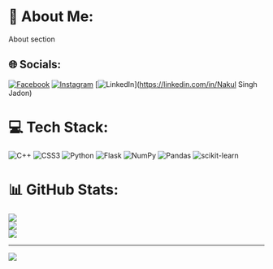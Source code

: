 # 💫 About Me:
About section


## 🌐 Socials:
[![Facebook](https://img.shields.io/badge/Facebook-%231877F2.svg?logo=Facebook&logoColor=white)](https://facebook.com/Nakul_singh_jadon) [![Instagram](https://img.shields.io/badge/Instagram-%23E4405F.svg?logo=Instagram&logoColor=white)](https://instagram.com/Nakul_Singh_Jadon) [![LinkedIn](https://img.shields.io/badge/LinkedIn-%230077B5.svg?logo=linkedin&logoColor=white)](https://linkedin.com/in/Nakul Singh Jadon) 

# 💻 Tech Stack:
![C++](https://img.shields.io/badge/c++-%2300599C.svg?style=for-the-badge&logo=c%2B%2B&logoColor=white) ![CSS3](https://img.shields.io/badge/css3-%231572B6.svg?style=for-the-badge&logo=css3&logoColor=white) ![Python](https://img.shields.io/badge/python-3670A0?style=for-the-badge&logo=python&logoColor=ffdd54) ![Flask](https://img.shields.io/badge/flask-%23000.svg?style=for-the-badge&logo=flask&logoColor=white) ![NumPy](https://img.shields.io/badge/numpy-%23013243.svg?style=for-the-badge&logo=numpy&logoColor=white) ![Pandas](https://img.shields.io/badge/pandas-%23150458.svg?style=for-the-badge&logo=pandas&logoColor=white) ![scikit-learn](https://img.shields.io/badge/scikit--learn-%23F7931E.svg?style=for-the-badge&logo=scikit-learn&logoColor=white)
# 📊 GitHub Stats:
![](https://github-readme-stats.vercel.app/api?username=Nakul007Singh&theme=merko&hide_border=false&include_all_commits=false&count_private=false)<br/>
![](https://github-readme-streak-stats.herokuapp.com/?user=Nakul007Singh&theme=merko&hide_border=false)<br/>
![](https://github-readme-stats.vercel.app/api/top-langs/?username=Nakul007Singh&theme=merko&hide_border=false&include_all_commits=false&count_private=false&layout=compact)

---
[![](https://visitcount.itsvg.in/api?id=Nakul007Singh&icon=0&color=0)](https://visitcount.itsvg.in)

<!-- Proudly created with GPRM ( https://gprm.itsvg.in ) -->
